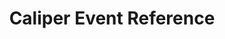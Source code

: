 ---
title: Caliper Event Reference
redirect_to: "/releases/v6.0.0/developers/events/caliper_events"
---